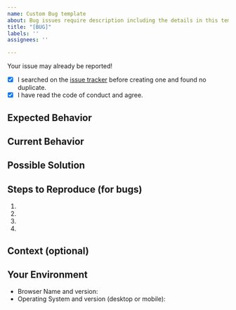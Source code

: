 ```yaml
---
name: Custom Bug template
about: Bug issues require description including the details in this template
title: "[BUG]"
labels: ''
assignees: ''

---
```


Your issue may already be reported!
- [x] I searched on the [issue tracker](../) before creating one and found no duplicate. 
- [x] I have read the code of conduct and agree.

## Expected Behavior
<!--- If you're describing a bug, tell us what should happen -->
<!--- If you're suggesting a change/improvement, tell us how it should work -->

## Current Behavior
<!--- If describing a bug, tell us what happens instead of the expected behavior -->
<!--- If suggesting a change/improvement, explain the difference from current behavior -->

## Possible Solution
<!--- Not obligatory, but suggest a fix/reason for the bug, -->
<!--- or ideas how to implement the addition or change -->

## Steps to Reproduce (for bugs)
<!--- Provide a link to a live example, or an unambiguous set of steps to -->
<!--- reproduce this bug. Include code to reproduce, if relevant -->
1.
2.
3.
4.

## Context (optional)
<!--- How has this issue affected you? What are you trying to accomplish? -->
<!--- Providing context helps us come up with a solution that is most useful in the real world -->

## Your Environment
<!--- Include any relevant details about the environment you experienced the bug in -->
* Browser Name and version:
* Operating System and version (desktop or mobile):
